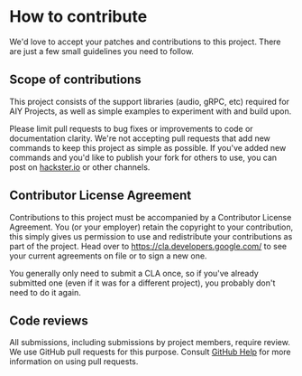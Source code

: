 # How to contribute

We'd love to accept your patches and contributions to this project. There are
just a few small guidelines you need to follow.

## Scope of contributions

This project consists of the support libraries (audio, gRPC, etc) required for AIY Projects, as well as simple examples to experiment with and build upon.

Please limit pull requests to bug fixes or improvements to code or documentation clarity.
We're not accepting pull requests that add new commands to keep this project as simple as possible.
If you've added new commands and you'd like to publish your fork for others to use, you can post on [hackster.io](https://www.hackster.io/) or other channels.

## Contributor License Agreement

Contributions to this project must be accompanied by a Contributor License
Agreement. You (or your employer) retain the copyright to your contribution,
this simply gives us permission to use and redistribute your contributions as
part of the project. Head over to <https://cla.developers.google.com/> to see
your current agreements on file or to sign a new one.

You generally only need to submit a CLA once, so if you've already submitted one
(even if it was for a different project), you probably don't need to do it
again.

## Code reviews

All submissions, including submissions by project members, require review. We
use GitHub pull requests for this purpose. Consult [GitHub Help] for more
information on using pull requests.

[GitHub Help]: https://help.github.com/articles/about-pull-requests/

